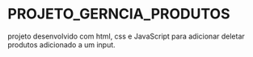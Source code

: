 # PROJETO_GERNCIA_PRODUTOS
projeto desenvolvido com html, css e JavaScript para adicionar deletar produtos adicionado a um input.
